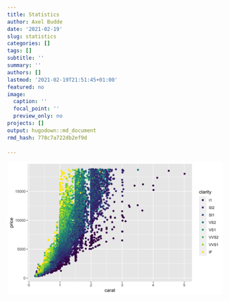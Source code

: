 ```yaml
---
title: Statistics
author: Axel Budde
date: '2021-02-19'
slug: statistics
categories: []
tags: []
subtitle: ''
summary: ''
authors: []
lastmod: '2021-02-19T21:51:45+01:00'
featured: no
image:
  caption: ''
  focal_point: ''
  preview_only: no
projects: []
output: hugodown::md_document
rmd_hash: 778c7a722db2ef9d

---
```


<div class="highlight">

<img src="figs/unnamed-chunk-1-1.png" width="700px" style="display: block; margin: auto;" />

</div>

